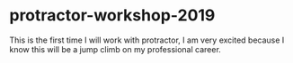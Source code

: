 # protractor-workshop-2019
This is the first time I will work with protractor, I am very excited because I know this will be a jump climb on my professional career.
